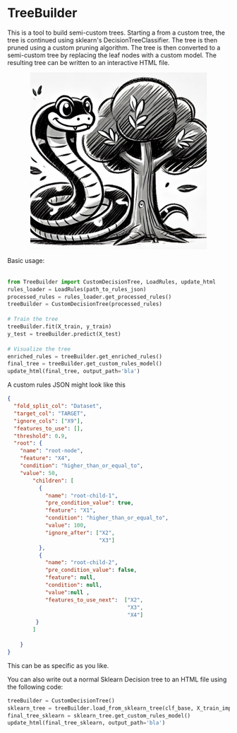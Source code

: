 # TreeBuilder

This is a tool to build semi-custom trees. Starting a from a custom tree, the tree is continued using sklearn's DecisionTreeClassifier. The tree is then pruned using a custom pruning algorithm. The tree is then converted to a semi-custom tree by replacing the leaf nodes with a custom model. The resulting tree can be written to an interactive HTML file.

<div align="center">
  <img src="images/TreeBuilder.webp" alt="TreeBuilder" width="400px">
</div>

Basic usage:


```python

from TreeBuilder import CustomDecisionTree, LoadRules, update_html
rules_loader = LoadRules(path_to_rules_json)
processed_rules = rules_loader.get_processed_rules()
treeBuilder = CustomDecisionTree(processed_rules)

# Train the tree
treeBuilder.fit(X_train, y_train)
y_test = treeBuilder.predict(X_test)

# Visualize the tree
enriched_rules = treeBuilder.get_enriched_rules()
final_tree = treeBuilder.get_custom_rules_model()
update_html(final_tree, output_path='bla')
```

A custom rules JSON might look like this
```json
{
  "fold_split_col": "Dataset",
  "target_col": "TARGET",
  "ignore_cols": ["X9"],
  "features_to_use": [],
  "threshold": 0.9,
  "root": {
    "name": "root-node",
    "feature": "X4",
    "condition": "higher_than_or_equal_to",
    "value": 50,                                    
        "children": [
          {
            "name": "root-child-1",
            "pre_condition_value": true,
            "feature": "X1",
            "condition": "higher_than_or_equal_to",
            "value": 100,
            "ignore_after": ["X2",
                             "X3"]
          },
          {
            "name": "root-child-2",
            "pre_condition_value": false,
            "feature": null,
            "condition": null,
            "value":null ,
            "features_to_use_next":  ["X2",
                                      "X3",
                                      "X4"]
         }
        ]

    }
}      
```

This can be as specific as you like.

You can also write out a normal Sklearn Decision tree to an HTML file using the following code:

```python
treeBuilder = CustomDecisionTree()
sklearn_tree = treeBuilder.load_from_sklearn_tree(clf_base, X_train_imputed, y_train_encoded)
final_tree_sklearn = sklearn_tree.get_custom_rules_model()
update_html(final_tree_sklearn, output_path='bla')
```
